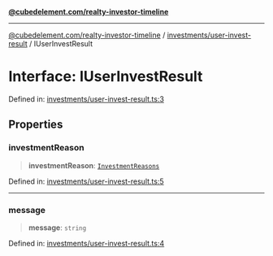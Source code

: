 [**@cubedelement.com/realty-investor-timeline**](../../../index.md)

---

[@cubedelement.com/realty-investor-timeline](../../../modules.md) / [investments/user-invest-result](../index.md) / IUserInvestResult

# Interface: IUserInvestResult

Defined in: [investments/user-invest-result.ts:3](https://github.com/kvernon/realty-investor-timeline/blob/806c805529d356deb12c125749ddea89a26850dd/src/investments/user-invest-result.ts#L3)

## Properties

### investmentReason

> **investmentReason**: [`InvestmentReasons`](../../investment-reasons/enumerations/InvestmentReasons.md)

Defined in: [investments/user-invest-result.ts:5](https://github.com/kvernon/realty-investor-timeline/blob/806c805529d356deb12c125749ddea89a26850dd/src/investments/user-invest-result.ts#L5)

---

### message

> **message**: `string`

Defined in: [investments/user-invest-result.ts:4](https://github.com/kvernon/realty-investor-timeline/blob/806c805529d356deb12c125749ddea89a26850dd/src/investments/user-invest-result.ts#L4)
